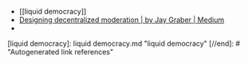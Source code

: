 - [[liquid democracy]]
-  [Designing decentralized moderation | by Jay Graber | Medium](https://jaygraber.medium.com/designing-decentralized-moderation-a76430a8eab)
-  

[//begin]: # "Autogenerated link references for markdown compatibility"
[liquid democracy]: liquid democracy.md "liquid democracy"
[//end]: # "Autogenerated link references"

